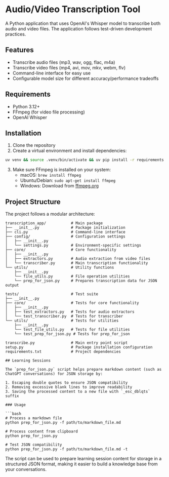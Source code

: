 # Audio/Video Transcription Tool

A Python application that uses OpenAI's Whisper model to transcribe both audio and video files. The application follows test-driven development practices.

## Features

- Transcribe audio files (mp3, wav, ogg, flac, m4a)
- Transcribe video files (mp4, avi, mov, mkv, webm, flv)
- Command-line interface for easy use
- Configurable model size for different accuracy/performance tradeoffs

## Requirements

- Python 3.12+
- FFmpeg (for video file processing)
- OpenAI Whisper

## Installation

1. Clone the repository
2. Create a virtual environment and install dependencies:

```bash
uv venv && source .venv/bin/activate && uv pip install -r requirements.txt
```

3. Make sure FFmpeg is installed on your system:
   - macOS: `brew install ffmpeg`
   - Ubuntu/Debian: `sudo apt-get install ffmpeg`
   - Windows: Download from [ffmpeg.org](https://ffmpeg.org/download.html)

## Project Structure

The project follows a modular architecture:

```
transcription_app/           # Main package
├── __init__.py              # Package initialization
├── cli.py                   # Command-line interface
├── config/                  # Configuration settings
│   ├── __init__.py
│   └── settings.py          # Environment-specific settings
├── core/                    # Core functionality
│   ├── __init__.py
│   ├── extractors.py        # Audio extraction from video files
│   └── transcriber.py       # Main transcription functionality
└── utils/                   # Utility functions
    ├── __init__.py
    └── file_utils.py        # File operation utilities
    └── prep_for_json.py     # Prepares transcription data for JSON output

tests/                       # Test suite
├── __init__.py
├── core/                    # Tests for core functionality
│   ├── __init__.py
│   ├── test_extractors.py   # Tests for audio extractors
│   └── test_transcriber.py  # Tests for transcriber
└── utils/                   # Tests for utilities
    ├── __init__.py
    └── test_file_utils.py   # Tests for file utilities
    └── test_prep_for_json.py # Tests for prep_for_json

transcribe.py                # Main entry point script
setup.py                     # Package installation configuration
requirements.txt             # Project dependencies

## Learning Sessions

The `prep_for_json.py` script helps prepare markdown content (such as ChatGPT conversations) for JSON storage by:

1. Escaping double quotes to ensure JSON compatibility
2. Removing excessive blank lines to improve readability
3. Saving the processed content to a new file with `_esc_dblqts` suffix

### Usage

```bash
# Process a markdown file
python prep_for_json.py -f path/to/markdown_file.md

# Process content from clipboard
python prep_for_json.py

# Test JSON compatibility
python prep_for_json.py -f path/to/markdown_file.md -t
```

The script can be used to prepare learning session content for storage in a structured JSON format, making it easier to build a knowledge base from your conversations.
